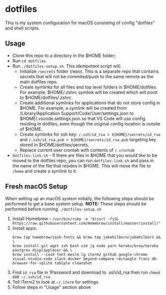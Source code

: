 # dotfiles

This is my system configuration for macOS consisting of config "dotfiles" and shell scripts.

## Usage

- Clone this repo to a directory in the $HOME folder;
- Run `cd dotfiles`
- Run `./dotfiles-setup.sh`.  This idempotent script will:
  - Initialize `/secrets` folder (repo).  This is a separate repo that contains secrets that will not be commited/push to the same remote as the main dotfiles repo.
  - Create symlinks for all files and top level folders in $HOME/dotfiles.  For example, $HOME/.zshrc symlink will be created which will point to $HOME/dotfiles/.zshrc.
  - Create additional symlinks for applications that do not store config in $HOME.  For example, a symlink will be created from /Library/Application Support/Code/User/settings.json to $HOME/.vscode.settings.json so that VS Code will use config residing in dotfiles, even though the original config location is outsite of $HOME.
  - Create symlinks for ssh key: `/.ssh/id_rsa > ${HOME}/secrets/id_rsa` and `/.ssh/id_rsa.pub > ${HOME}/secrets/id_rsa.pub` targeting key stored in $HOME/dotfiles/secrets.
  - Replace current user crontab with contents of `/.crontab`
- `dotfiles-link.sh` -  If there are files in $HOME that you would like to be moved to the dotfiles repo, you can run `dotfiles-link.sh` and pass in the name of the file that resides in $HOME.  This will move the file to `/home` and create a symlink to it.

## Fresh macOS Setup

When setting up an macOS system initially, the following steps should be performed to get a base system setup.  **NOTE:** These steps should be performed before running `./dotfiles-setup.sh`

1. Install Homebrew - `/usr/bin/ruby -e "$(curl -fsSL https://raw.githubusercontent.com/Homebrew/install/master/install)"`
1. Install apps: 
    ```
    brew tap homebrew/cask-fonts && brew tap jakehilborn/jakehilborn && \
    brew install git wget zsh bash vim jq node yarn heroku/brew/heroku postgres displayplacer && \
    brew install --cask font-meslo-lg iterm2 github google-chrome visual-studio-code slack docker beyond-compare rectangle franz db-browser-for-sqlite tablple cleanshot
    ```
1. Find `id_rsa` file in 1Password and download to .ssh/id_rsa then run `chmod 600 ~/.ssh/id_rsa`
1. Tell iTerm2 to look at `~/.iterm` for settings
1. Follow steps in "Usage" section above
